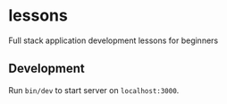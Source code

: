 # lessons

Full stack application development lessons for beginners

## Development

Run `bin/dev` to start server on `localhost:3000`.
